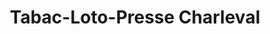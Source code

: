 ---
title: "Tabac-Loto-Presse Charleval"
url: /charleval/tabac-loto-presse-charleval/
shop: marchand de journaux
---